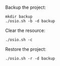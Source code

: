 Backup the project:

```
mkdir backup
./osio.sh -b -d backup
```

Clear the resource:  

```
./osio.sh -c
```

Restore the project:

```
./osio.sh -r -d backup
```

